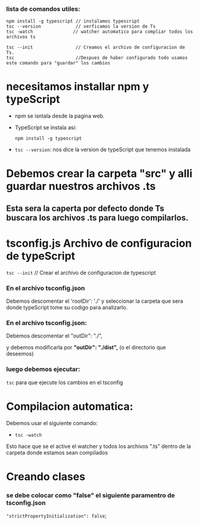 ### lista de comandos utiles: 

```
npm install -g typescript // instalamos typescript
tsc --version             // verficamos la version de Ts 
tsc -watch               // watcher automatico para compliar todos los archivos ts

tsc --init                // Creamos el archivo de configuracion de Ts.
tsc                       //Despues de haber configurado todo usamos este comando para "guardar" los cambios

```

# necesitamos installar npm y typeScript

* npm se isntala desde la pagina web. 

* TypeScript se instala asi: 

    `npm install -g typescript`

* `tsc --version`: nos dice la version de typeScript que tenemos instalada

# Debemos crear la carpeta "src" y alli guardar nuestros archivos .ts
## Esta sera la caperta por defecto donde Ts buscara los archivos .ts para luego compilarlos.

# tsconfig.js Archivo de configuracion de typeScript

`tsc --init` // Crear el archivo de configuracion de typescript

  ### En el archivo tsconfig.json
  Debemos descomentar el 'rootDir': './' y seleccionar la carpeta que sera donde typeScript tome su codigo para analizarlo.
  
  ### En el archivo tsconfig.json: 
  Debemos descomentar el "outDir": "./",

  y debemos modificarla por **"outDir": "./dist",** (o el directorio que deseemos)

  ### luego debemos ejecutar: 
  `tsc` para que ejecute los cambios en el tsconfig 

# Compilacion automatica: 

Debemos usar el siguiente comando:
* `tsc -watch `

Esto hace que se el active el watcher y todos los archivos ".ts" dentro de la carpeta donde estamos sean compilados

# Creando clases 

### se debe colocar como "false" el siguiente paramentro de tsconfig.json
  `"strictPropertyInitialization": false`;














